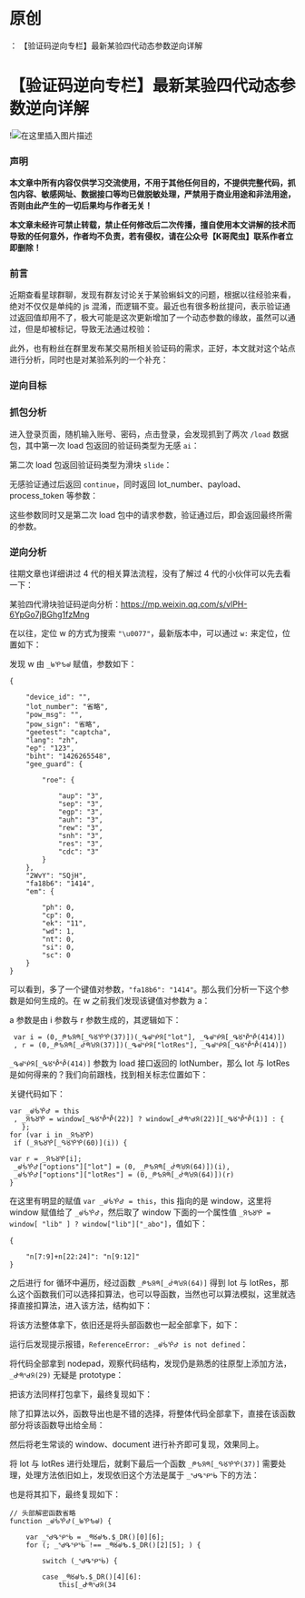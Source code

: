 # 原创
：  【验证码逆向专栏】最新某验四代动态参数逆向详解

# 【验证码逆向专栏】最新某验四代动态参数逆向详解

!<img alt="在这里插入图片描述" src="https://i-blog.csdnimg.cn/direct/2e6966e5d33141649a37220bdf41eb80.png#pic_center"/>

### 声明

**本文章中所有内容仅供学习交流使用，不用于其他任何目的，不提供完整代码，抓包内容、敏感网址、数据接口等均已做脱敏处理，严禁用于商业用途和非法用途，否则由此产生的一切后果均与作者无关！**

**本文章未经许可禁止转载，禁止任何修改后二次传播，擅自使用本文讲解的技术而导致的任何意外，作者均不负责，若有侵权，请在公众号【K哥爬虫】联系作者立即删除！**

### 前言

近期查看星球群聊，发现有群友讨论关于某验蝌蚪文的问题，根据以往经验来看，绝对不仅仅是单纯的 js 混淆，而逻辑不变。最近也有很多粉丝提问，表示验证通过返回值却用不了，极大可能是这次更新增加了一个动态参数的缘故，虽然可以通过，但是却被标记，导致无法通过校验：

此外，也有粉丝在群里发布某交易所相关验证码的需求，正好，本文就对这个站点进行分析，同时也是对某验系列的一个补充：

### 逆向目标

### 抓包分析

进入登录页面，随机输入账号、密码，点击登录，会发现抓到了两次 `/load` 数据包，其中第一次 load 包返回的验证码类型为无感 `ai`：

第二次 load 包返回验证码类型为滑块 `slide`：

无感验证通过后返回 `continue`，同时返回 lot_number、payload、process_token 等参数：

这些参数同时又是第二次 load 包中的请求参数，验证通过后，即会返回最终所需的参数。

### 逆向分析

往期文章也详细讲过 4 代的相关算法流程，没有了解过 4 代的小伙伴可以先去看一下：

> 
某验四代滑块验证码逆向分析：https://mp.weixin.qq.com/s/vlPH-6YpGo7jBGhg1fzMng


在以往，定位 w 的方式为搜索 `"\u0077"`，最新版本中，可以通过 `w:` 来定位，位置如下：

发现 w 由 `_ᖚᕿᕹᖙ` 赋值，参数如下：

```
{
   
    "device_id": "",
    "lot_number": "省略",
    "pow_msg": "",
    "pow_sign": "省略",
    "geetest": "captcha",
    "lang": "zh",
    "ep": "123",
    "biht": "1426265548",
    "gee_guard": {
   
        "roe": {
   
            "aup": "3",
            "sep": "3",
            "egp": "3",
            "auh": "3",
            "rew": "3",
            "snh": "3",
            "res": "3",
            "cdc": "3"
        }
    },
    "2WvY": "SQjH",
    "fa18b6": "1414",
    "em": {
   
        "ph": 0,
        "cp": 0,
        "ek": "11",
        "wd": 1,
        "nt": 0,
        "si": 0,
        "sc": 0
    }
}

```

可以看到，多了一个键值对参数，`"fa18b6": "1414"`。那么我们分析一下这个参数是如何生成的。在 w 之前我们发现该键值对参数为 a：

a 参数是由 i 参数与 r 参数生成的，其逻辑如下：

```
 var i = (0,_ᖘᕹᖆᖗ[_ᕴᖉᕾᕾ(37)])(_ᕴᖙᖀᖆ["lot"], _ᕴᖙᖀᖆ[_ᕴᖉᕾᕾ(414)])
 , r = (0,_ᖘᕹᖆᖗ[_ᕸᖗᖁᖆ(37)])(_ᕴᖙᖀᖆ["lotRes"], _ᕴᖙᖀᖆ[_ᕴᖉᕾᕾ(414)])

```

`_ᕴᖙᖀᖆ[_ᕴᖉᕾᕾ(414)]` 参数为 load 接口返回的 lotNumber，那么 lot 与 lotRes 是如何得来的？我们向前跟栈，找到相关标志位置如下：

关键代码如下：

```
var _ᖙᕺᖀᕷ = this
 , _ᖆᕹᖈᕾ = window[_ᕴᖉᕾᕾ(22)] ? window[_ᕸᖗᖁᖆ(22)][_ᕴᖉᕾᕾ(1)] : {
   };
for (var i in _ᖆᕹᖈᕾ)
 if (_ᖆᕹᖈᕾ[_ᕴᖉᕾᕾ(60)](i)) {
   
var r = _ᖆᕹᖈᕾ[i];
 _ᖙᕺᖀᕷ["options"]["lot"] = (0, _ᖘᕹᖆᖗ[_ᕸᖗᖁᖆ(64)])(i),
 _ᖙᕺᖀᕷ["options"]["lotRes"] = (0,_ᖘᕹᖆᖗ[_ᕸᖗᖁᖆ(64)])(r)
}

```

在这里有明显的赋值 `var _ᖙᕺᖀᕷ = this`，this 指向的是 window，这里将 window 赋值给了 `_ᖙᕺᖀᕷ`，然后取了 window 下面的一个属性值 `_ᖆᕹᖈᕾ = window[ "lib" ] ? window["lib"]["_abo"]`，值如下：

```
{
   
    "n[7:9]+n[22:24]": "n[9:12]"
}

```

之后进行 for 循环中遍历，经过函数 `_ᖘᕹᖆᖗ[_ᕸᖗᖁᖆ(64)]` 得到 lot 与 lotRes，那么这个函数我们可以选择扣算法，也可以导函数，当然也可以算法模拟，这里就选择直接扣算法，进入该方法，结构如下：

将该方法整体拿下，依旧还是将头部函数也一起全部拿下，如下：

运行后发现提示报错，`ReferenceError: _ᖙᕺᖀᕷ is not defined`：

将代码全部拿到 nodepad，观察代码结构，发现仍是熟悉的往原型上添加方法，`_ᕸᖗᖁᖆ(29)` 无疑是 prototype：

把该方法同样打包拿下，最终复现如下：

除了扣算法以外，函数导出也是不错的选择，将整体代码全部拿下，直接在该函数部分将该函数导出给全局：

然后将老生常谈的 window、document 进行补齐即可复现，效果同上。

将 lot 与 lotRes 进行处理后，就剩下最后一个函数 `_ᖘᕹᖆᖗ[_ᕴᖉᕾᕾ(37)]` 需要处理，处理方法依旧如上，发现依旧这个方法是属于 `_ᖁᕴᕿᖄ` 下的方法：

也是将其扣下，最终复现如下：

```
// 头部解密函数省略
function _ᖙᕺᖀᕷ(_ᖚᕿᕹᖙ) {
   
    var _ᖁᕴᕿᖄ = _ᖗᖉᖙᕹ.$_DR()[0][6];
    for (; _ᖁᕴᕿᖄ !== _ᖗᖉᖙᕹ.$_DR()[2][5]; ) {
   
        switch (_ᖁᕴᕿᖄ) {
   
        case _ᖗᖉᖙᕹ.$_DR()[4][6]:
            this[_ᕸᖗᖁᖆ(34
```

